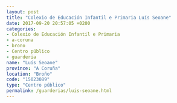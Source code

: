 ```yaml
---
layout: post
title: "Colexio de Educación Infantil e Primaria Luís Seoane"
date: 2017-09-20 20:57:05 +0200
categories:
- Colexio de Educación Infantil e Primaria
- a-coruna
- brono
- Centro público
- guarderia
name: "Luís Seoane"
province: "A Coruña"
location: "Broño"
code: "15023089"
type: "Centro público"
permalink: /guarderias/luis-seoane.html
---
```

